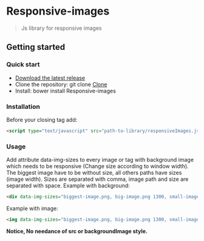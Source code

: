 # Responsive-images
> Js library for responsive images

## Getting started

### Quick start
* [Download the latest release](https://github.com/Ajjya/Responsive-images/archive/master.zip)
* Clone the repository: git clone [Clone](https://github.com/Ajjya/Responsive-images.git)
* Install: bower install Responsive-images

### Installation
Before your closing <body> tag add:
```html
<script type="text/javascript" src="path-to-library/responsiveImages.js"></script>
```
### Usage
Add attribute data-img-sizes to every image or tag with background image which needs to be responsive (Change size according to window width). The biggest image have to be without size, all others paths have sizes (image width).
Sizes are separated with comma, image path and size are separated with space.
Example with background:
```html
<div data-img-sizes="biggest-image.png, big-image.png 1300, small-image.png 1000, smallest-image 768" ></div>
```

Example with image:
```html
<img data-img-sizes="biggest-image.png, big-image.png 1300, small-image.png 1000, smallest-image 768" />
```
**Notice, No needance of src or backgroundImage style.**